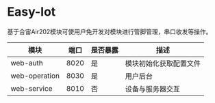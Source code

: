 Easy-Iot
====

基于合宙Air202模块可使用户免开发对模块进行管脚管理，串口收发等操作。

模块|端口|是否暴露|描述
 ------------- | ------------- | -------------  | -------------  
 web-auth  | 8020 | 是 | 模块初始化获取配置文件 
 web-operation  | 8030 | 是  | 用户后台
 web-service  | 8010 | 否  | 设备与服务器交互
  
